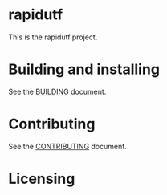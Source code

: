 # rapidutf

This is the rapidutf project.

# Building and installing

See the [BUILDING](BUILDING.md) document.

# Contributing

See the [CONTRIBUTING](CONTRIBUTING.md) document.

# Licensing

<!--
Please go to https://choosealicense.com/licenses/ and choose a license that
fits your needs. The recommended license for a project of this type is the
Boost Software License 1.0.
-->
